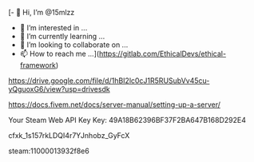[- 👋 Hi, I’m @15mlzz
- 👀 I’m interested in ...
- 🌱 I’m currently learning ...
- 💞️ I’m looking to collaborate on ...
- 📫 How to reach me ...](https://gitlab.com/EthicalDevs/ethical-framework)

https://drive.google.com/file/d/1hBI2lc0cJ1R5RUSubVv45cu-yQguoxG6/view?usp=drivesdk


https://docs.fivem.net/docs/server-manual/setting-up-a-server/

Your Steam Web API Key
Key: 49A18B62396BF37F2BA647B168D292E4

cfxk_1s157rkLDQI4r7YJnhobz_GyFcX

steam:11000013932f8e6
<!---
15mlzz/15mlzz is a ✨ special ✨ repository because its `README.md` (this file) appears on your GitHub profile.
You can click the Preview link to take a look at your changes.
--->
